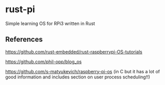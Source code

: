 # rust-pi
Simple learning OS for RPi3 written in Rust

## References

https://github.com/rust-embedded/rust-raspberrypi-OS-tutorials

https://github.com/phil-opp/blog_os

https://github.com/s-matyukevich/raspberry-pi-os
(in C but it has a lot of good information and includes section on user process scheduling!!)
